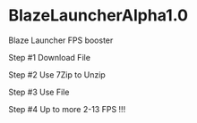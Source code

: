 # BlazeLauncherAlpha1.0
Blaze Launcher FPS booster

Step #1 Download File

Step #2 Use 7Zip to Unzip

Step #3 Use File 

Step #4 Up to more 2-13 FPS !!!
